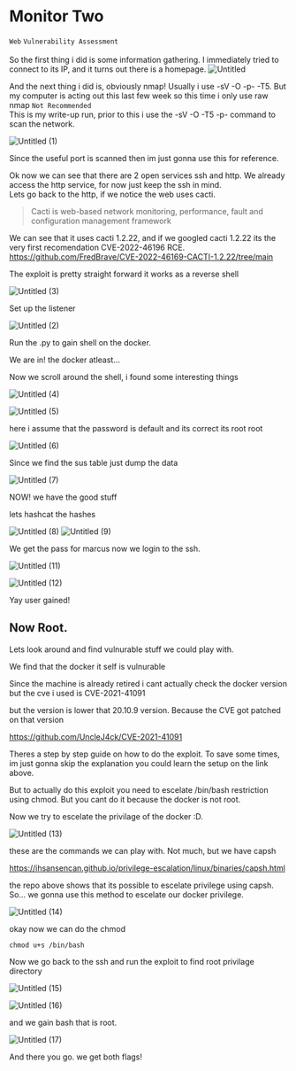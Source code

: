 # Monitor Two
`Web` `Vulnerability Assessment`
<br>
<br>
So the first thing i did is some information gathering.
I immediately tried to connect to its IP, and it turns out there is a homepage.
![Untitled](https://github.com/Klabinn/Write-up/assets/107389203/d3b7362b-c3cf-45f2-a667-36ee022c6bc6)

And the next thing i did is, obviously nmap! Usually i use -sV -O -p- -T5. But my computer is acting out this last few week so this time i only use raw nmap `Not Recommended`
<br>
This is my write-up run, prior to this i use the -sV -O -T5 -p- command to scan the network. 

![Untitled (1)](https://github.com/Klabinn/Write-up/assets/107389203/95cb5e7c-46dc-4343-b818-39697424c2c8)

Since the useful port is scanned then im just gonna use this for reference. 

Ok now we can see that there are 2 open services ssh and http. We already access the http service, for now just keep the ssh in mind.
<br>
Lets go back to the http, if we notice the web uses cacti.
> Cacti is web-based network monitoring, performance, fault and configuration management framework

We can see that it uses cacti 1.2.22, and if we googled cacti 1.2.22 its the very first recomendation CVE-2022-46196 RCE.
https://github.com/FredBrave/CVE-2022-46169-CACTI-1.2.22/tree/main

The exploit is pretty straight forward it works as a reverse shell 

![Untitled (3)](https://github.com/Klabinn/Write-up/assets/107389203/61af99c0-b5c0-4a03-b964-25a7d50feba0)

Set up the listener

![Untitled (2)](https://github.com/Klabinn/Write-up/assets/107389203/f4c146f7-5747-4b64-88ca-d3bba68c788d)

Run the .py to gain shell on the docker.

We are in! the docker atleast...

Now we scroll around the shell, i found some interesting things

![Untitled (4)](https://github.com/Klabinn/Write-up/assets/107389203/b6ddf34e-d328-47c9-8268-734e2d7ab1a8)

![Untitled (5)](https://github.com/Klabinn/Write-up/assets/107389203/2da6ef77-e346-4db8-a70b-ea62d1611055)

here i assume that the password is default and its correct its root root

![Untitled (6)](https://github.com/Klabinn/Write-up/assets/107389203/5dacc033-6db7-44f7-adcf-ede01cdd189c)

Since we find the sus table just dump the data

![Untitled (7)](https://github.com/Klabinn/Write-up/assets/107389203/238b64f3-17a1-4fa1-aefe-a2853b784fa9)

NOW! we have the good stuff

lets hashcat the hashes

![Untitled (8)](https://github.com/Klabinn/Write-up/assets/107389203/e59b634d-2e1a-40fb-9710-1fdd80081c3d)
![Untitled (9)](https://github.com/Klabinn/Write-up/assets/107389203/d88b0eed-55ed-4f5d-90d4-fc64cf2c148b)

We get the pass for marcus now we login to the ssh.

![Untitled (11)](https://github.com/Klabinn/Write-up/assets/107389203/bf93620e-b4ef-4c0e-97c6-d493bb7cf32c)

![Untitled (12)](https://github.com/Klabinn/Write-up/assets/107389203/addd39d0-8c41-4609-9917-b461e7687fc9)

Yay user gained!

## Now Root.
Lets look around and find vulnurable stuff we could play with.

We find that the docker it self is vulnurable

Since the machine is already retired i cant actually check the docker version but the cve i used is CVE-2021-41091

but the version is lower that 20.10.9 version. Because the CVE got patched on that version

https://github.com/UncleJ4ck/CVE-2021-41091

Theres a step by step guide on how to do the exploit. To save some times, im just gonna skip the explanation you could learn the setup on the link above.

But to actually do this exploit you need to escelate /bin/bash restriction using chmod. But you cant do it because the docker is not root.

Now we try to escelate the privilage of the docker :D.

![Untitled (13)](https://github.com/Klabinn/Write-up/assets/107389203/585cab65-8fc8-42d8-9802-acd839fd2a2f)

these are the commands we can play with. Not much, but we have capsh

https://ihsansencan.github.io/privilege-escalation/linux/binaries/capsh.html

the repo above shows that its possible to escelate privilege using capsh. So... we gonna use this method to escelate our docker privilege.

![Untitled (14)](https://github.com/Klabinn/Write-up/assets/107389203/c6bb011c-a758-4a87-b75f-e69db397e030)

okay now we can do the chmod

```chmod u+s /bin/bash```

Now we go back to the ssh and run the exploit to find root privilage directory

![Untitled (15)](https://github.com/Klabinn/Write-up/assets/107389203/3c31c717-02b4-4882-9e53-f538b273836f)

![Untitled (16)](https://github.com/Klabinn/Write-up/assets/107389203/f5df00b0-21d6-4710-a36e-b6e8e067eb9d)

and we gain bash that is root.

![Untitled (17)](https://github.com/Klabinn/Write-up/assets/107389203/eb10fb9e-468c-4220-8177-2847b63c3c25)

And there you go. we get both flags!
